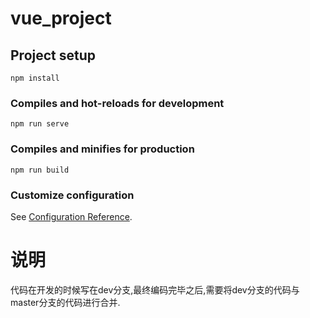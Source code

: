 # vue_project

## Project setup
```
npm install
```

### Compiles and hot-reloads for development
```
npm run serve
```

### Compiles and minifies for production
```
npm run build
```

### Customize configuration
See [Configuration Reference](https://cli.vuejs.org/config/).

# 说明

代码在开发的时候写在dev分支,最终编码完毕之后,需要将dev分支的代码与master分支的代码进行合并.